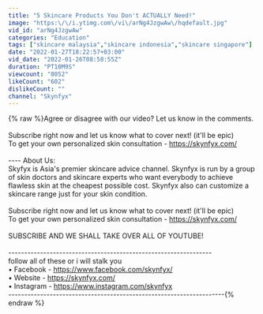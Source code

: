 ```yaml
---
title: "5 Skincare Products You Don't ACTUALLY Need!"
image: "https:\/\/i.ytimg.com\/vi\/arNg4JzgwAw\/hqdefault.jpg"
vid_id: "arNg4JzgwAw"
categories: "Education"
tags: ["skincare malaysia","skincare indonesia","skincare singapore"]
date: "2022-01-27T18:22:57+03:00"
vid_date: "2022-01-26T08:58:55Z"
duration: "PT10M9S"
viewcount: "8052"
likeCount: "602"
dislikeCount: ""
channel: "Skynfyx"
---
```

{% raw %}Agree or disagree with our video? Let us know in the comments.<br /><br />Subscribe right now and let us know what to cover next! (it'll be epic)<br />To get your own personalized skin consultation - <a rel="nofollow" target="blank" href="https://skynfyx.com/">https://skynfyx.com/</a><br /><br />---- About Us: <br />Skyfyx is Asia's premier skincare advice channel. Skynfyx is run by a group of skin doctors and skincare experts who want everybody to achieve flawless skin at the cheapest possible cost. Skynfyx also can customize a skincare range just for your skin condition.<br /><br />Subscribe right now and let us know what to cover next! (it'll be epic)<br />To get your own personalized skin consultation - <a rel="nofollow" target="blank" href="https://skynfyx.com/">https://skynfyx.com/</a><br /><br />SUBSCRIBE AND WE SHALL TAKE OVER ALL OF YOUTUBE!<br /><br />----------------------------------------------------------------<br />follow all of these or i will stalk you<br />• Facebook - <a rel="nofollow" target="blank" href="https://www.facebook.com/skynfyx/">https://www.facebook.com/skynfyx/</a><br />• Website - <a rel="nofollow" target="blank" href="https://skynfyx.com/">https://skynfyx.com/</a><br />•  Instagram - <a rel="nofollow" target="blank" href="https://www.instagram.com/skynfyx">https://www.instagram.com/skynfyx</a><br />--------------------------------------------------------------------{% endraw %}
